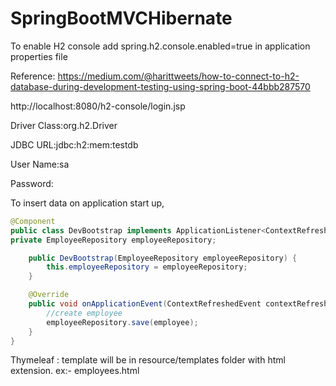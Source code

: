 # SpringBootMVCHibernate

To enable H2 console add spring.h2.console.enabled=true in application properties file

Reference: https://medium.com/@harittweets/how-to-connect-to-h2-database-during-development-testing-using-spring-boot-44bbb287570

http://localhost:8080/h2-console/login.jsp

Driver Class:org.h2.Driver

JDBC URL:jdbc:h2:mem:testdb

User Name:sa

Password:<EMPTY>
  
To insert data on application start up,

```java
@Component
public class DevBootstrap implements ApplicationListener<ContextRefreshedEvent> {
private EmployeeRepository employeeRepository;

    public DevBootstrap(EmployeeRepository employeeRepository) {
        this.employeeRepository = employeeRepository;
    }

    @Override
    public void onApplicationEvent(ContextRefreshedEvent contextRefreshedEvent) {
        //create employee
        employeeRepository.save(employee);
    }
}
```
Thymeleaf : template will be in resource/templates folder with html extension. ex:- employees.html
